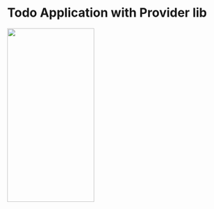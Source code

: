 # Todo Application with Provider lib

<img src="https://github.com/noorah94/FlashChat/assets/100534197/6a45fbd5-3ce5-4a29-b953-84e130352856" width="200" height="400">

